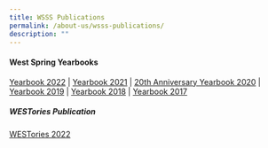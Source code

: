 ```yaml
---
title: WSSS Publications
permalink: /about-us/wsss-publications/
description: ""
---
```

#### **West Spring Yearbooks**

[Yearbook 2022](https://anyflip.com/ufohq/lqxl/) | [Yearbook 2021](https://anyflip.com/ufohq/xemo/)
 | [20th Anniversary Yearbook 2020](https://anyflip.com/ufohq/jqiv/) | [Yearbook 2019](https://anyflip.com/ufohq/ohyk/) | [Yearbook 2018](https://anyflip.com/ufohq/lcaj/) | [Yearbook 2017](https://anyflip.com/ufohq/ntjh/)
##### **WESTories Publication**
[WESTories 2022](https://anyflip.com/ufohq/djfd/)